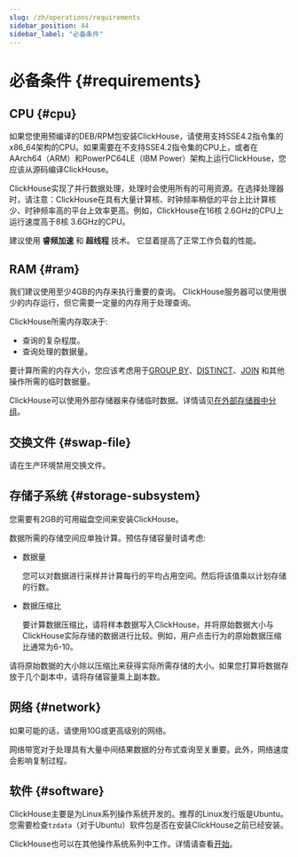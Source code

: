 ```yaml
---
slug: /zh/operations/requirements
sidebar_position: 44
sidebar_label: "必备条件"
---
```


# 必备条件 {#requirements}

## CPU {#cpu}

如果您使用预编译的DEB/RPM包安装ClickHouse，请使用支持SSE4.2指令集的x86_64架构的CPU。如果需要在不支持SSE4.2指令集的CPU上，或者在AArch64（ARM）和PowerPC64LE（IBM Power）架构上运行ClickHouse，您应该从源码编译ClickHouse。

ClickHouse实现了并行数据处理，处理时会使用所有的可用资源。在选择处理器时，请注意：ClickHouse在具有大量计算核、时钟频率稍低的平台上比计算核少、时钟频率高的平台上效率更高。例如，ClickHouse在16核 2.6GHz的CPU上运行速度高于8核 3.6GHz的CPU。

建议使用 **睿频加速** 和 **超线程** 技术。 它显着提高了正常工作负载的性能。

## RAM {#ram}

我们建议使用至少4GB的内存来执行重要的查询。 ClickHouse服务器可以使用很少的内存运行，但它需要一定量的内存用于处理查询。

ClickHouse所需内存取决于:

- 查询的复杂程度。
- 查询处理的数据量。

要计算所需的内存大小，您应该考虑用于[GROUP BY](../sql-reference/statements/select/group-by.md#select-group-by-clause)、[DISTINCT](../sql-reference/statements/select/distinct.md#select-distinct)、[JOIN](../sql-reference/statements/select/join.md#select-join) 和其他操作所需的临时数据量。

ClickHouse可以使用外部存储器来存储临时数据。详情请见[在外部存储器中分组](../sql-reference/statements/select/group-by.md#select-group-by-in-external-memory)。

## 交换文件 {#swap-file}

请在生产环境禁用交换文件。

## 存储子系统 {#storage-subsystem}

您需要有2GB的可用磁盘空间来安装ClickHouse。

数据所需的存储空间应单独计算。预估存储容量时请考虑:

- 数据量

    您可以对数据进行采样并计算每行的平均占用空间。然后将该值乘以计划存储的行数。

- 数据压缩比

    要计算数据压缩比，请将样本数据写入ClickHouse，并将原始数据大小与ClickHouse实际存储的数据进行比较。例如，用户点击行为的原始数据压缩比通常为6-10。

请将原始数据的大小除以压缩比来获得实际所需存储的大小。如果您打算将数据存放于几个副本中，请将存储容量乘上副本数。

## 网络 {#network}

如果可能的话，请使用10G或更高级别的网络。

网络带宽对于处理具有大量中间结果数据的分布式查询至关重要。此外，网络速度会影响复制过程。

## 软件 {#software}

ClickHouse主要是为Linux系列操作系统开发的。推荐的Linux发行版是Ubuntu。您需要检查`tzdata`（对于Ubuntu）软件包是否在安装ClickHouse之前已经安装。

ClickHouse也可以在其他操作系统系列中工作。详情请查看[开始](../getting-started/index.md)。
